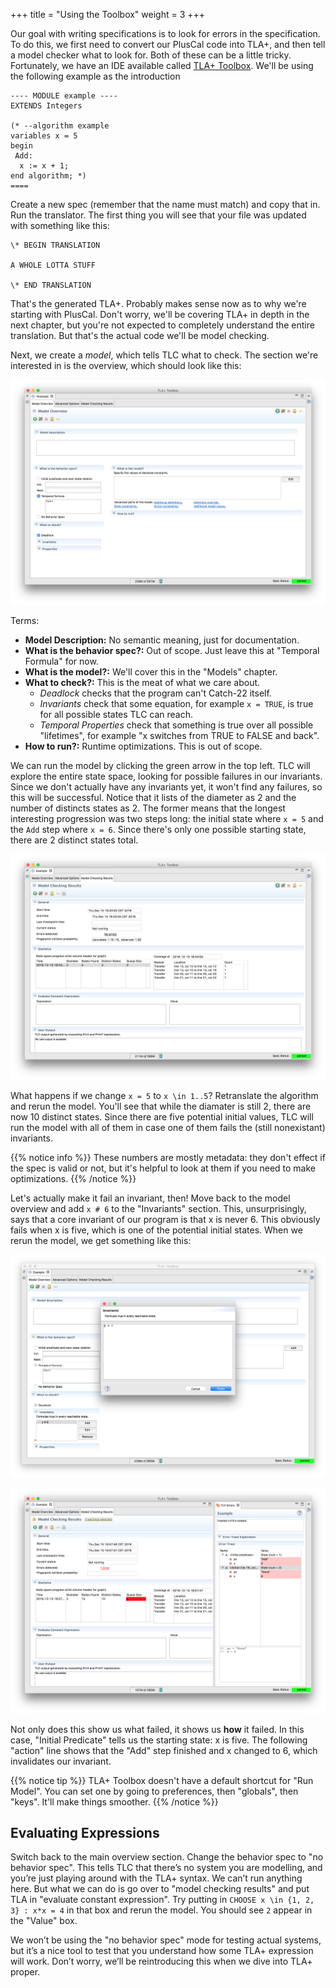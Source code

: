 +++
title = "Using the Toolbox"
weight = 3
+++

Our goal with writing specifications is to look for errors in the specification. To do this, we first need to convert our PlusCal code into TLA+, and then tell a model checker what to look for. Both of these can be a little tricky. Fortunately, we have an IDE available called [TLA+ Toolbox](https://research.microsoft.com/en-us/um/people/lamport/tla/toolbox.html). We'll be using the following example as the introduction

``` tla
---- MODULE example ----
EXTENDS Integers

(* --algorithm example
variables x = 5
begin
 Add:
  x := x + 1;
end algorithm; *)
====
```

Create a new spec (remember that the name must match) and copy that in. Run the translator. The first thing you will see that your file was updated with something like this:

```
\* BEGIN TRANSLATION

A WHOLE LOTTA STUFF

\* END TRANSLATION
```

That's the generated TLA+. Probably makes sense now as to why we're starting with PlusCal. Don't worry, we'll be covering TLA+ in depth in the next chapter, but you're not expected to completely understand the entire translation. But that's the actual code we'll be model checking.

Next, we create a _model_, which tells TLC what to check. The section we're interested in is the overview, which should look like this:

![](img/model_overview.png)

Terms:

- **Model Description:** No semantic meaning, just for documentation.
- **What is the behavior spec?:** Out of scope. Just leave this at "Temporal Formula" for now.
- **What is the model?:** We'll cover this in the "Models" chapter.
- **What to check?:** This is the meat of what we care about. 
  - _Deadlock_ checks that the program can't Catch-22 itself. 
  - _Invariants_ check that some equation, for example `x = TRUE`, is true for all possible states TLC can reach.
  - _Temporal Properties_ check that something is true over all possible "lifetimes", for example "x switches from TRUE to FALSE and back".
- **How to run?:** Runtime optimizations. This is out of scope.

We can run the model by clicking the green arrow in the top left. TLC will explore the entire state space, looking for possible failures in our invariants. Since we don't actually have any invariants yet, it won't find any failures, so this will be successful. Notice that it lists of the diameter as 2 and the number of distincts states as 2. The former means that the longest interesting progression was two steps long: the initial state where `x = 5` and the `Add` step where `x = 6`. Since there's only one possible starting state, there are 2 distinct states total.

![](img/model_run.png)

What happens if we change `x = 5` to `x \in 1..5`? Retranslate the algorithm and rerun the model. You'll see that while the diamater is still 2, there are now 10 distinct states. Since there are five potential initial values, TLC will run the model with all of them in case one of them fails the (still nonexistant) invariants.

{{% notice info %}}
These numbers are mostly metadata: they don't effect if the spec is valid or not, but it's helpful to look at them if you need to make optimizations.
{{% /notice %}}

Let's actually make it fail an invariant, then! Move back to the model overview and add `x # 6` to the "Invariants" section. This, unsurprisingly, says that a core invariant of our program is that x is never 6. This obviously fails when x is five, which is one of the potential initial states. When we rerun the model, we get something like this:

![](img/invariant.png)

![](img/error_trace.png)

Not only does this show us what failed, it shows us **how** it failed. In this case, "Initial Predicate" tells us the starting state: x is five. The following "action" line shows that the "Add" step finished and x changed to 6, which invalidates our invariant.

{{% notice tip %}}
TLA+ Toolbox doesn't have a default shortcut for "Run Model". You can set one by going to preferences, then "globals", then "keys". It'll make things smoother.
{{% /notice %}}

## Evaluating Expressions

Switch back to the main overview section. Change the behavior spec to "no behavior spec". This tells TLC that there’s no system you are modelling, and you’re just playing around with the TLA+ syntax. We can’t run anything here. But what we can do is go over to "model checking results" and put TLA in "evaluate constant expression". Try putting in `CHOOSE x \in {1, 2, 3} : x*x = 4` in that box and rerun the model. You should see `2` appear in the "Value" box.

We won’t be using the "no behavior spec" mode for testing actual systems, but it’s a nice tool to test that you understand how some TLA+ expression will work. Don’t worry, we’ll be reintroducing this when we dive into TLA+ proper.
